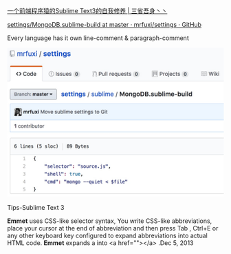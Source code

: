[一个前端程序猿的Sublime Text3的自我修养 | 三省吾身丶丶](http://blog.guowenfh.com/2015/12/26/SublimeText/)

[settings/MongoDB.sublime-build at master · mrfuxi/settings · GitHub](https://www.google.com/url?sa=t&rct=j&q=&esrc=s&source=web&cd=2&ved=0ahUKEwi-pPCCmITTAhXlxYMKHW6zDl8QFgghMAE&url=https%253A%252F%252Fgithub.com%252Fmrfuxi%252Fsettings%252Fblob%252Fmaster%252Fsublime%252FMongoDB.sublime-build&usg=AFQjCNFb2fU0iznvfKZemRzK27WhuL3duA&sig2=Kheu749UJjncQ-ZFyhjYhA&bvm=bv.151325232,d.amc&cad=rja)

Every language has it own line-comment & paragraph-comment

![Pasted Graphic.tiff](resources/21BB66BD3C2BD3EFC0A1F3790FE61EC5.jpg)

Tips-Sublime Text 3

**Emmet** uses CSS-like selector syntax, You write CSS-like abbreviations, place your cursor at the end of abbreviation and then press Tab , Ctrl+E or any other keyboard key configured to expand abbreviations into actual HTML code. **Emmet** expands a into \<a href=""\>\</a\> .Dec 5, 2013